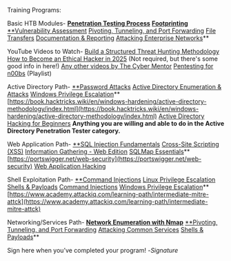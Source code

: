 Training Programs: 

Basic HTB Modules- [**Penetration Testing Process**](https://academy.hackthebox.com/module/details/90) [**Footprinting**](https://academy.hackthebox.com/module/details/112) [**Vulnerability Assessment](https://academy.hackthebox.com/module/details/108) [Pivoting, Tunneling, and Port Forwarding](https://academy.hackthebox.com/module/details/158) [File Transfers](https://academy.hackthebox.com/module/details/24) [Documentation & Reporting](https://academy.hackthebox.com/module/details/162) [Attacking Enterprise Networks](https://academy.hackthebox.com/module/details/163)**

YouTube Videos to Watch- [Build a Structured Threat Hunting Methodology](https://www.youtube.com/watch?v=N8nde4oPZ7U) [How to Become an Ethical Hacker in 2025](https://www.youtube.com/watch?v=EdFiH_BfEH4) (Not required, but there's some good info in here!) [Any other videos by The Cyber Mentor](https://www.youtube.com/@TCMSecurityAcademy) [Pentesting for n00bs](https://www.youtube.com/watch?v=JZN3JhoAdWo&list=PLLKT__MCUeiyxF54dBIkzEXT7h8NgqQUB) (Playlist)

Active Directory Path- [**Password Attacks](https://academy.hackthebox.com/module/details/147) [Active Directory Enumeration & Attacks](https://academy.hackthebox.com/module/details/143) [Windows Privilege Escalation](https://academy.hackthebox.com/module/details/67)** [https://book.hacktricks.wiki/en/windows-hardening/active-directory-methodology/index.html](https://book.hacktricks.wiki/en/windows-hardening/active-directory-methodology/index.html) [Active Directory Hacking for Beginners](https://www.youtube.com/watch?v=VXxH4n684HE)
**Anything you are willing and able to do in the Active Directory Penetration Tester category.**

Web Application Path- [**SQL Injection Fundamentals](https://academy.hackthebox.com/module/details/33) [Cross-Site Scripting (XSS)](https://academy.hackthebox.com/module/details/103) [Information Gathering - Web Edition](https://academy.hackthebox.com/module/details/144) [SQLMap Essentials](https://academy.hackthebox.com/module/details/58)** [https://portswigger.net/web-security](https://portswigger.net/web-security) [Web Application Hacking](https://www.youtube.com/watch?v=1GJ_LwNw6sc) 

Shell Exploitation Path- [**Command Injections](https://academy.hackthebox.com/module/details/109) [Linux Privilege Escalation](https://academy.hackthebox.com/module/details/51) [Shells & Payloads](https://academy.hackthebox.com/module/details/115) [Command Injections](https://academy.hackthebox.com/module/details/109) [Windows Privilege Escalation](https://academy.hackthebox.com/module/details/67)** [https://www.academy.attackiq.com/learning-path/intermediate-mitre-attck](https://www.academy.attackiq.com/learning-path/intermediate-mitre-attck)

Networking/Services Path- [**Network Enumeration with Nmap**](https://academy.hackthebox.com/module/details/19) [**Pivoting, Tunneling, and Port Forwarding](https://academy.hackthebox.com/module/details/158) [Attacking Common Services](https://academy.hackthebox.com/module/details/116) [Shells & Payloads](https://academy.hackthebox.com/module/details/115)**

Sign here when you’ve completed your program! -_Signature_